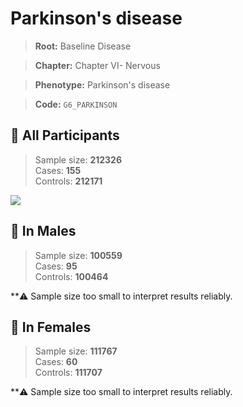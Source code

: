# Parkinson's disease

> **Root:** Baseline Disease  

> **Chapter:** Chapter VI- Nervous  

> **Phenotype:** Parkinson's disease  

> **Code:** `G6_PARKINSON`

## 🧪 All Participants  
> Sample size: **212326**  
> Cases: **155**  
> Controls: **212171**
<img src="/Disease/Figures/ALL/Baseline/G6_PARKINSON.png"/>
<CsvTable src="/Disease/Data/ALL/Baseline/LG_G6_PARKINSON.csv" label="🔍 View full results" />

## 👨 In Males  
> Sample size: **100559**  
> Cases: **95**  
> Controls: **100464**

**⚠️ Sample size too small to interpret results reliably.

## 👩 In Females  
> Sample size: **111767**  
> Cases: **60**  
> Controls: **111707**

**⚠️ Sample size too small to interpret results reliably.

